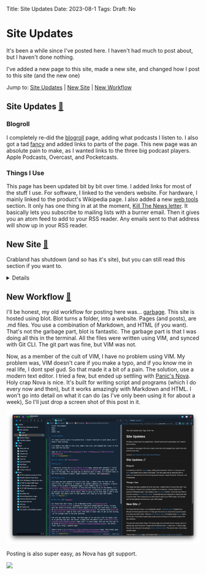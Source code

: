 Title: Site Updates
Date: 2023-08-1
Tags:
Draft: No

# Site Updates

It's been a while since I've posted here. I haven't had much to post about, but I haven't done nothing.

I've added a new page to this site, made a new site, and changed how I post to this site (and the new one)

Jump to: [Site Updates](#siteupdates) | [New Site](#newsite) | [New Workflow](#newworkflow)
<div id="siteupdates" />

## Site Updates [🔗](#siteupdates)

### Blogroll

I completely re-did the [blogroll](/my-feeds) page, adding what podcasts I listen to. I also got a tad [fancy](https://youtu.be/ctgCjz0WI9E?t=8) and added links to parts of the page. This new page was an absolute pain to make, as I wanted links to the three big podcast players. Apple Podcasts, Overcast, and Pocketcasts.

### Things I Use

This page has been updated bit by bit over time. I added links for most of the stuff I use. For software, I linked to the venders website. For hardware, I mainly linked to the product's Wikipedia page. I also added a new [web tools](/things-i-use#webtools) section. It only has one thing in at at the moment, [Kill The News letter](https://kill-the-newsletter.com). It basically lets you subscribe to mailing lists with a burner email. Then it gives you an atom feed to add to your RSS reader. Any emails sent to that address will show up in your RSS reader.
<div id="newsite" />

## New Site [🔗](#newsite)

Crabland has shutdown (and so has it's site), but you can still read this section if you want to.

<details>
For those that don't know, I run a Mastodon server. [Crabland.social](https://crabland.social). Crabland is a Maryland themed general server. To help give the server an actual face to point people to so they can learn more, I fired up [info.crabland.social](https://info.crabland.social). Its hosted using [blot.im](https://blot.im), same as this site. That made it super easy to get up and running, as I'm already used to the blot workflow.

The site has some basic things. The home page to try and sell (not for money, sell as in getting sign ups) the server. A page with the admins (just [me](https://info.crabland.social/admins/nathan) right now.). A status page, that you can also get to by going to [status.crabland.social](https://status.crabland.social). The server rules. And a blog / updates page.

There's also a [donate](https://info.crabland.social/donate) page, that breaks down [how much it costs to run Crabland](https://info.crabland.social/costs).
</details>
<div id="newworkflow" />

## New Workflow [🔗](#newworkflow)

I'll be honest, my old workflow for posting here was... [garbage](https://www.youtube.com/watch?v=U408cVHw0fY). This site is hosted using blot. Blot turns a folder, into a website. Pages (and posts), are .md files. You use a combination of Markdown, and HTML (if you want). That's not the garbage part, blot is fantastic. The garbage part is that I was doing all this in the terminal.  All the files were written using VIM, and synced with Git CLI. The git part was fine, but VIM was not. 

Now, as a member of the cult of VIM, I have no problem using VIM. My problem was, VIM doesn't care if you make a typo, and if you know me in real life, I dont spel gud. So that made it a bit of a pain. The solution, use a modern text editor. I tried a few, but ended up settling with [Panic's Nova](https://nova.app). Holy crap Nova is nice. It's built for writing script and programs (which I do every now and then), but it works amazingly with Markdown and HTML. I won't go into detail on what it can do (as I've only been using it for about a week), So I'll just drop a screen shot of this post in it.

![](_pics/fig1.png)

Posting is also super easy, as Nova has git support.

![](_pics/gif1.gif)
